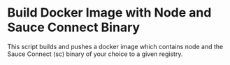 # Build Docker Image with Node and Sauce Connect Binary

This script builds and pushes a docker image which contains node
and the Sauce Connect (sc) binary of your choice to a given registry.
